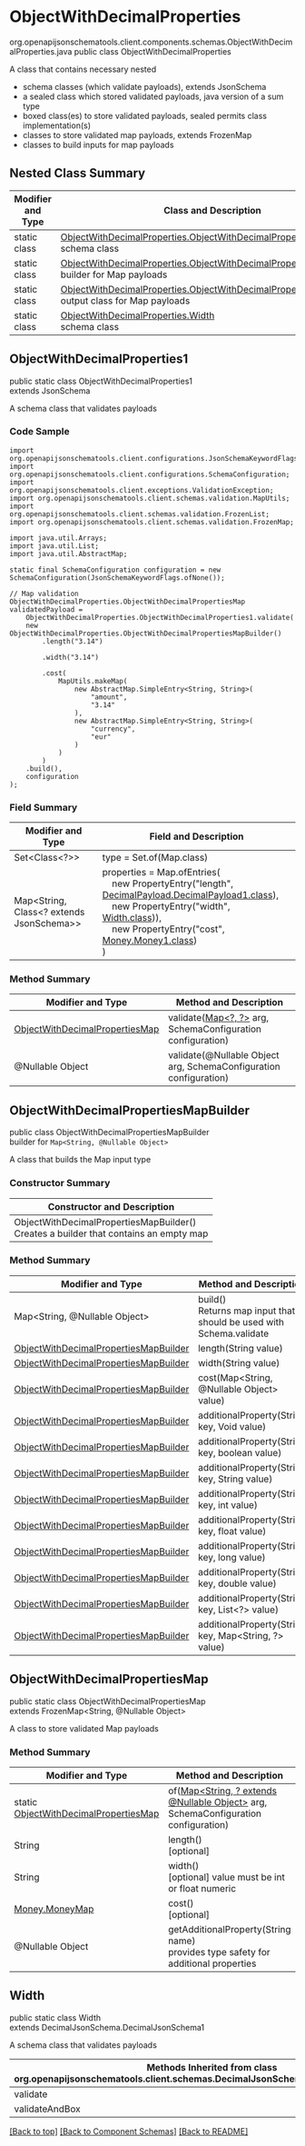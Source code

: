 # ObjectWithDecimalProperties
org.openapijsonschematools.client.components.schemas.ObjectWithDecimalProperties.java
public class ObjectWithDecimalProperties

A class that contains necessary nested
- schema classes (which validate payloads), extends JsonSchema
- a sealed class which stored validated payloads, java version of a sum type
- boxed class(es) to store validated payloads, sealed permits class implementation(s)
- classes to store validated map payloads, extends FrozenMap
- classes to build inputs for map payloads

## Nested Class Summary
| Modifier and Type | Class and Description |
| ----------------- | ---------------------- |
| static class | [ObjectWithDecimalProperties.ObjectWithDecimalProperties1](#objectwithdecimalproperties1)<br> schema class |
| static class | [ObjectWithDecimalProperties.ObjectWithDecimalPropertiesMapBuilder](#objectwithdecimalpropertiesmapbuilder)<br> builder for Map payloads |
| static class | [ObjectWithDecimalProperties.ObjectWithDecimalPropertiesMap](#objectwithdecimalpropertiesmap)<br> output class for Map payloads |
| static class | [ObjectWithDecimalProperties.Width](#width)<br> schema class |

## ObjectWithDecimalProperties1
public static class ObjectWithDecimalProperties1<br>
extends JsonSchema

A schema class that validates payloads

### Code Sample
```
import org.openapijsonschematools.client.configurations.JsonSchemaKeywordFlags;
import org.openapijsonschematools.client.configurations.SchemaConfiguration;
import org.openapijsonschematools.client.exceptions.ValidationException;
import org.openapijsonschematools.client.schemas.validation.MapUtils;
import org.openapijsonschematools.client.schemas.validation.FrozenList;
import org.openapijsonschematools.client.schemas.validation.FrozenMap;

import java.util.Arrays;
import java.util.List;
import java.util.AbstractMap;

static final SchemaConfiguration configuration = new SchemaConfiguration(JsonSchemaKeywordFlags.ofNone());

// Map validation
ObjectWithDecimalProperties.ObjectWithDecimalPropertiesMap validatedPayload =
    ObjectWithDecimalProperties.ObjectWithDecimalProperties1.validate(
    new ObjectWithDecimalProperties.ObjectWithDecimalPropertiesMapBuilder()
        .length("3.14")

        .width("3.14")

        .cost(
            MapUtils.makeMap(
                new AbstractMap.SimpleEntry<String, String>(
                    "amount",
                    "3.14"
                ),
                new AbstractMap.SimpleEntry<String, String>(
                    "currency",
                    "eur"
                )
            )
        )
    .build(),
    configuration
);
```

### Field Summary
| Modifier and Type | Field and Description |
| ----------------- | ---------------------- |
| Set<Class<?>> | type = Set.of(Map.class) |
| Map<String, Class<? extends JsonSchema>> | properties = Map.ofEntries(<br>&nbsp;&nbsp;&nbsp;&nbsp;new PropertyEntry("length", [DecimalPayload.DecimalPayload1.class](../../components/schemas/DecimalPayload.md#decimalpayload1)),<br>&nbsp;&nbsp;&nbsp;&nbsp;new PropertyEntry("width", [Width.class](#width))),<br>&nbsp;&nbsp;&nbsp;&nbsp;new PropertyEntry("cost", [Money.Money1.class](../../components/schemas/Money.md#money1))<br>)<br> |

### Method Summary
| Modifier and Type | Method and Description |
| ----------------- | ---------------------- |
| [ObjectWithDecimalPropertiesMap](#objectwithdecimalpropertiesmap) | validate([Map&lt;?, ?&gt;](#objectwithdecimalpropertiesmapbuilder) arg, SchemaConfiguration configuration) |
| @Nullable Object | validate(@Nullable Object arg, SchemaConfiguration configuration) |
## ObjectWithDecimalPropertiesMapBuilder
public class ObjectWithDecimalPropertiesMapBuilder<br>
builder for `Map<String, @Nullable Object>`

A class that builds the Map input type

### Constructor Summary
| Constructor and Description |
| --------------------------- |
| ObjectWithDecimalPropertiesMapBuilder()<br>Creates a builder that contains an empty map |

### Method Summary
| Modifier and Type | Method and Description |
| ----------------- | ---------------------- |
| Map<String, @Nullable Object> | build()<br>Returns map input that should be used with Schema.validate |
| [ObjectWithDecimalPropertiesMapBuilder](#objectwithdecimalpropertiesmapbuilder) | length(String value) |
| [ObjectWithDecimalPropertiesMapBuilder](#objectwithdecimalpropertiesmapbuilder) | width(String value) |
| [ObjectWithDecimalPropertiesMapBuilder](#objectwithdecimalpropertiesmapbuilder) | cost(Map<String, @Nullable Object> value) |
| [ObjectWithDecimalPropertiesMapBuilder](#objectwithdecimalpropertiesmapbuilder) | additionalProperty(String key, Void value) |
| [ObjectWithDecimalPropertiesMapBuilder](#objectwithdecimalpropertiesmapbuilder) | additionalProperty(String key, boolean value) |
| [ObjectWithDecimalPropertiesMapBuilder](#objectwithdecimalpropertiesmapbuilder) | additionalProperty(String key, String value) |
| [ObjectWithDecimalPropertiesMapBuilder](#objectwithdecimalpropertiesmapbuilder) | additionalProperty(String key, int value) |
| [ObjectWithDecimalPropertiesMapBuilder](#objectwithdecimalpropertiesmapbuilder) | additionalProperty(String key, float value) |
| [ObjectWithDecimalPropertiesMapBuilder](#objectwithdecimalpropertiesmapbuilder) | additionalProperty(String key, long value) |
| [ObjectWithDecimalPropertiesMapBuilder](#objectwithdecimalpropertiesmapbuilder) | additionalProperty(String key, double value) |
| [ObjectWithDecimalPropertiesMapBuilder](#objectwithdecimalpropertiesmapbuilder) | additionalProperty(String key, List<?> value) |
| [ObjectWithDecimalPropertiesMapBuilder](#objectwithdecimalpropertiesmapbuilder) | additionalProperty(String key, Map<String, ?> value) |

## ObjectWithDecimalPropertiesMap
public static class ObjectWithDecimalPropertiesMap<br>
extends FrozenMap<String, @Nullable Object>

A class to store validated Map payloads

### Method Summary
| Modifier and Type | Method and Description |
| ----------------- | ---------------------- |
| static [ObjectWithDecimalPropertiesMap](#objectwithdecimalpropertiesmap) | of([Map<String, ? extends @Nullable Object>](#objectwithdecimalpropertiesmapbuilder) arg, SchemaConfiguration configuration) |
| String | length()<br>[optional] |
| String | width()<br>[optional] value must be int or float numeric |
| [Money.MoneyMap](../../components/schemas/Money.md#moneymap) | cost()<br>[optional] |
| @Nullable Object | getAdditionalProperty(String name)<br>provides type safety for additional properties |

## Width
public static class Width<br>
extends DecimalJsonSchema.DecimalJsonSchema1

A schema class that validates payloads

| Methods Inherited from class org.openapijsonschematools.client.schemas.DecimalJsonSchema.DecimalJsonSchema1 |
| ------------------------------------------------------------------ |
| validate                                                           |
| validateAndBox                                                     |

[[Back to top]](#top) [[Back to Component Schemas]](../../../README.md#Component-Schemas) [[Back to README]](../../../README.md)
